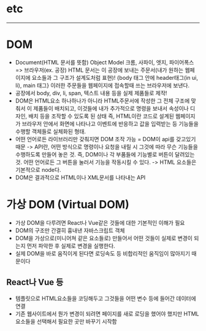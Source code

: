 # etc
--------------------------------------------
# DOM
 - Document(HTML 문서를 뜻함) Object Model
 	크롬, 사파이, 엣지, 파이어폭스	=> 브라우저(ex. 공장)
 	HTML 문서는 이 공장에 보내는 주문서(내가 원하는 웹페이지에 요소들과 그 구조가 설계도처럼 표현)!
 	{body 태그 안에 header태그(in ui, li), main 태그}
 	이러한 주문들을 웹페이지에 접속할때 쓰는 브라우저에 보낸다.
 - 공장에서 body, div, li, span, 텍스트 내용 등을 실제 제품들로 제작!
 - DOM은 HTML요소 하나하나가 아니라 HTML주문서에 작성한 그 전체 구조에 맞춰서 이 제품들이 배치되고, 
 	이것들에 내가 추가적으로 명령을 보내서 속성이나 디자인, 배치 등을 조작할 수 있도록 된 상태
 	즉, HTML이란 코드로 설계된 웹페이지가 브라우저 안에서 화면에 나타나고 이벤트에 반응하고 값을 입력받는 등
 	기능들을 수행할 객체들로 실체화된 형태.
 - 어떤 언어로든 라이브러리만 갖춰지면 DOM 조작 가능 = DOM이 api를 갖고있기 때문
 	-> API란, 어떤 방식으로 명령이나 요청을 내릴 시 그것에 따라 무슨 기능들을 수행하도록 만들어 놓은 것.
 		즉, DOM이나 각 부품들에 기능별로 버튼이 달려있는 것. 어떤 언어로든 그 버튼을 눌러서 기능을 작동시킬 수 있다.
 		-> HTML 요소들은 기본적으로 node다.
 -  DOM은 결과적으로 HTML이나 XML문서를 나타내는 API
 
# 가상 DOM (Virtual DOM)
 - 가상 DOM을 다루려면 React나 Vue같은 것들에 대한 기본적인 이해가 필요
 - DOM의 구조만 간결히 흉내낸 자바스크립트 객체
 - DOM을 가상으로(미니어쳐 같은 요소들로) 만들어서 어떤 것들이 실제로 변경이 되는지 먼저 파악한 후 실제로 변경을 실행한다.
 - 실제 DOM을 바로 움직이게 된다면 로딩속도 등 비합리적인 움직임이 많아지기 때문이다
 

## React나 Vue 등
 - 템플릿으로 HTML요소들을 코딩해두고 그것들을 어떤 변수 등에 들어간 데이터에 연결
 - 기존 웹사이트에서 뭔가 변경이 되려면 페이지를 새로 로딩을 했어야 했지만 HTML 요소들을 선택해서 필요한 곳만 바꾸기 시작함
 